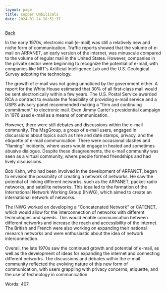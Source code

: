 ```yaml
---
layout: page
title: Copper Umbilicals
date: 2024-01-24 18:51:37
---
```


[Back](./)


In the early 1970s, electronic mail (e-mail) was still a relatively new and niche form of communication. Traffic reports showed that the volume of e-mail on ARPANET, an early version of the internet, was minuscule compared to the volume of regular mail in the United States. However, companies in the private sector were beginning to recognize the potential of e-mail, with companies like MIT's Artificial Intelligence Lab and the U.S. Geological Survey adopting the technology.

The growth of e-mail was not going unnoticed by the government either. A report for the White House estimated that 30% of all first-class mail would be sent electronically within a few years. The U.S. Postal Service awarded RCA a contract to evaluate the feasibility of providing e-mail service and a USPS advisory panel recommended making a "firm and continuing commitment" to electronic mail. Even Jimmy Carter's presidential campaign in 1976 used e-mail as a means of communication.

However, there were still debates and discussions within the e-mail community. The MsgGroup, a group of e-mail users, engaged in discussions about topics such as time and date stamps, privacy, and the etiquette of e-mail communication. There were occasional clashes and "flaming" incidents, where users would engage in heated and sometimes abusive dialogue. Despite these disagreements, the e-mail community was seen as a virtual community, where people formed friendships and had lively discussions.

Bob Kahn, who had been involved in the development of ARPANET, began to envision the possibility of creating a network of networks. He saw the potential of linking different networks, such as the ARPANET, packet-radio networks, and satellite networks. This idea led to the formation of the International Network Working Group (INWG), which aimed to create an international network of networks.

The INWG worked on developing a "Concatenated Network" or CATENET, which would allow for the interconnection of networks with different technologies and speeds. This would enable communication between different networks and increase the reach and accessibility of the internet. The British and French were also working on expanding their national research networks and were enthusiastic about the idea of network interconnection.

Overall, the late 1970s saw the continued growth and potential of e-mail, as well as the development of ideas for expanding the internet and connecting different networks. The discussions and debates within the e-mail community reflected the evolving nature of this new form of communication, with users grappling with privacy concerns, etiquette, and the use of technology in communication.

Words: 407